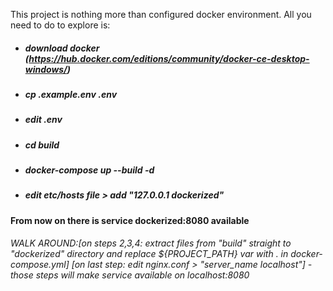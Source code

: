 This project is nothing more than configured docker environment. All you need to do to explore is: 
- ##### download docker (https://hub.docker.com/editions/community/docker-ce-desktop-windows/)
- ##### cp .example.env .env
- ##### edit .env
- ##### cd build
- ##### docker-compose up --build -d 
- ##### edit etc/hosts file > add "127.0.0.1 dockerized"
**From now on there is service dockerized:8080 available**
###### WALK AROUND:[on steps 2,3,4: extract files from "build" straight to "dockerized" directory and replace ${PROJECT_PATH} var with . in docker-compose.yml] [on last step: edit nginx.conf > "server_name localhost"] - those steps will make service available on localhost:8080

